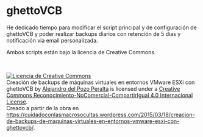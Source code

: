 # ghettoVCB
He dedicado tiempo para modificar el script principal y de configuración de ghettoVCB y poder realizar backups diarios con retención de 5 días y notificación via email personalizada.

Ambos scripts están bajo la licencia de Creative Commons.

<br>
<p><a href="http://creativecommons.org/licenses/by-nc-sa/4.0/" rel="license"><img style="border-width:0;" src="https://i.creativecommons.org/l/by-nc-sa/4.0/88x31.png" alt="Licencia de Creative Commons" /></a><br />
Creación de backups de máquinas virtuales en entornos VMware ESXi con ghettoVCB by <a href="https://cuidadoconlasmacrosocultas.wordpress.com/2015/03/18/creacion-de-backups-de-maquinas-virtuales-en-entornos-vmware-esxi-con-ghettovcb/" rel="cc:attributionURL">Alejandro del Pozo Peralta</a> is licensed under a <a href="http://creativecommons.org/licenses/by-nc-sa/4.0/" rel="license">Creative Commons Reconocimiento-NoComercial-CompartirIgual 4.0 Internacional License</a>.<br />
Creado a partir de la obra en <a href="https://cuidadoconlasmacrosocultas.wordpress.com/2015/03/18/creacion-de-backups-de-maquinas-virtuales-en-entornos-vmware-esxi-con-ghettovcb/" rel="dct:source">https://cuidadoconlasmacrosocultas.wordpress.com/2015/03/18/creacion-de-backups-de-maquinas-virtuales-en-entornos-vmware-esxi-con-ghettovcb/</a>.</p>
